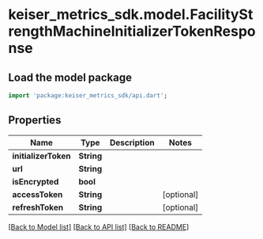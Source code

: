 # keiser_metrics_sdk.model.FacilityStrengthMachineInitializerTokenResponse

## Load the model package
```dart
import 'package:keiser_metrics_sdk/api.dart';
```

## Properties
Name | Type | Description | Notes
------------ | ------------- | ------------- | -------------
**initializerToken** | **String** |  | 
**url** | **String** |  | 
**isEncrypted** | **bool** |  | 
**accessToken** | **String** |  | [optional] 
**refreshToken** | **String** |  | [optional] 

[[Back to Model list]](../README.md#documentation-for-models) [[Back to API list]](../README.md#documentation-for-api-endpoints) [[Back to README]](../README.md)


